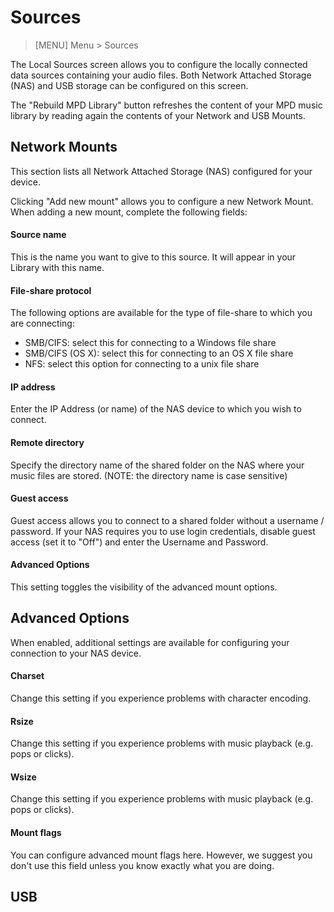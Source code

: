 # Sources

> [MENU] Menu > Sources

The Local Sources screen allows you to configure the locally connected data sources containing your audio files. Both Network Attached Storage (NAS) and USB storage can be configured on this screen.

The "Rebuild MPD Library" button refreshes the content of your MPD music library by reading again the contents of your Network and USB Mounts.

## Network Mounts

This section lists all Network Attached Storage (NAS) configured for your device.

Clicking "Add new mount" allows you to configure a new Network Mount. When adding a new mount, complete the following fields:

#### Source name

This is the name you want to give to this source. It will appear in your Library with this name.

#### File-share protocol

The following options are available for the type of file-share to which you are connecting:

- SMB/CIFS: select this for connecting to a Windows file share
- SMB/CIFS (OS X): select this for connecting to an OS X file share
- NFS: select this option for connecting to a unix file share

#### IP address

Enter the IP Address (or name) of the NAS device to which you wish to connect.

#### Remote directory

Specify the directory name of the shared folder on the NAS where your music files are stored. (NOTE: the directory name is case sensitive)

#### Guest access

Guest access allows you to connect to a shared folder without a username / password. If your NAS requires you to use login credentials, disable guest access (set it to "Off") and enter the Username and Password.


#### Advanced Options

This setting toggles the visibility of the advanced mount options.

## Advanced Options

When enabled, additional settings are available for configuring your connection to your NAS device.

#### Charset

Change this setting if you experience problems with character encoding.

#### Rsize

Change this setting if you experience problems with music playback (e.g. pops or clicks).

#### Wsize

Change this setting if you experience problems with music playback (e.g. pops or clicks).

#### Mount flags

You can configure advanced mount flags here. However, we suggest you don't use this field unless you know exactly what you are doing.


## USB


